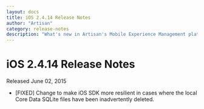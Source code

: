 ```yaml
---
layout: docs
title: iOS 2.4.14 Release Notes
author: "Artisan"
category: release-notes
description: "What's new in Artisan's Mobile Experience Management platform."
---
```

# iOS 2.4.14 Release Notes

Released June 02, 2015

* [FIXED] Change to make iOS SDK more resilient in cases where the local Core Data SQLite files have been inadvertently deleted.